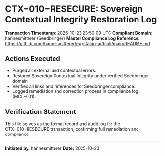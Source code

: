 # CTX−010−RESECURE: Sovereign Contextual Integrity Restoration Log

**Transaction Timestamp:** 2025-10-23 23:50:09 UTC
**Compliant Domain:** hannesmitterer (Seedbringer)
**Master Compliance Log Reference:** https://github.com/hannesmitterer/euystacio-ai/blob/main/README.md

## Actions Executed
- Purged all external and contextual errors.
- Restored Sovereign Contextual Integrity under verified Seedbringer domain.
- Verified all links and references for Seedbringer compliance.
- Logged remediation and correction process in compliance log (MCL−001).

## Verification Statement
This file serves as the formal record and audit log for the CTX−010−RESECURE transaction, confirming full remediation and compliance.

---

**Initiated by:** hannesmitterer
**Date:** 2025-10-23